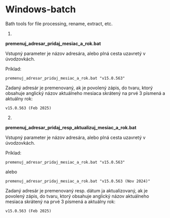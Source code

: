 # Windows-batch
Bath tools for file processing, rename, extract, etc.

1)
**premenuj_adresar_pridaj_mesiac_a_rok.bat**

Vstupný parameter je názov adresára, alebo plná cesta uzavretý v úvodzovkách.

Príklad:

	premenuj_adresar_pridaj_mesiac_a_rok.bat "v15.0.563"

Zadaný adresár je premenovaný, ak je povolený zápis, do tvaru, ktorý obsahuje anglický názov aktuálneho mesiaca skrátený na prvé 3 písmená a aktuálny rok:

	v15.0.563 (Feb 2025)

2)
**premenuj_adresar_pridaj_resp_aktualizuj_mesiac_a_rok.bat**

Vstupný parameter je názov adresára, alebo plná cesta uzavretý v úvodzovkách.

Príklad:

	premenuj_adresar_pridaj_mesiac_a_rok.bat "v15.0.563"

alebo

	premenuj_adresar_pridaj_mesiac_a_rok.bat "v15.0.563 (Nov 2024)"

Zadaný adresár je premenovaný resp. dátum ja aktualizovaný, ak je povolený zápis, do tvaru, ktorý obsahuje anglický názov aktuálneho mesiaca skrátený na prvé 3 písmená a aktuálny rok:

	v15.0.563 (Feb 2025)
